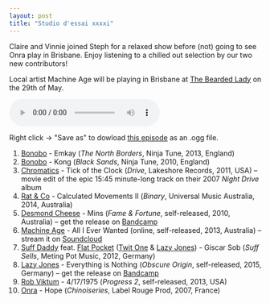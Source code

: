 ```yaml
---
layout: post
title: "Studio d'essai xxxxi"
---
```


Claire and Vinnie joined Steph for a relaxed show before (not) going to see Onra play in Brisbane. Enjoy listening to a chilled out selection by our two new contributors!

Local artist Machine Age will be playing in Brisbane at [The Bearded Lady](http://www.thebeardedlady.com.au/) on the 29th of May.

<audio src="https://raw.githubusercontent.com/studio-dessai/podcasts/master/2015-05-21%20studio%20d%27essai%20xxxxi.ogg" controls>
Your browser cannot play embedded audio. Download a better browser: but in the meantime, listen to the episode by downloading it below.
</audio>

Right click → "Save as" to dowload <a
href="https://raw.githubusercontent.com/studio-dessai/podcasts/master/2015-05-21%20studio%20d%27essai%20xxxxi.ogg">this episode</a> as an .ogg file.

1. [Bonobo](http://musicbrainz.org/artist/9a709693-b4f8-4da9-8cc1-038c911a61be) - Emkay (_The North Borders_, Ninja Tune, 2013, England)
1. [Bonobo](http://musicbrainz.org/artist/9a709693-b4f8-4da9-8cc1-038c911a61be) - Kong (_Black Sands_, Ninja Tune, 2010, England)
1. [Chromatics](http://musicbrainz.org/artist/c89ea689-c053-4d97-bada-8b81a6236f58) - Tick of the Clock (_Drive_, Lakeshore Records, 2011, USA) – movie edit of the epic 15:45 minute-long track on their 2007 _Night Drive_ album
1. [Rat & Co](http://musicbrainz.org/artist/cc244bb5-cfa9-4511-a6ea-67cafcfcd91d) - Calculated Movements II (_Binary_, Universal Music Australia, 2014, Australia)
1. [Desmond Cheese](http://musicbrainz.org/artist/bc8e331b-b164-461a-a9b7-709e3e4615e4) - Mins (_Fame & Fortune_, self-released, 2010, Australia) – get the release on [Bandcamp](https://desmondcheese.bandcamp.com/album/fame-and-fortune)
1. [Machine Age](http://musicbrainz.org/artist/afa79624-da5f-4d89-bb94-dbd4a70e9561) - All I Ever Wanted (online, self-released, 2013, Australia) – stream it on [Soundcloud](https://soundcloud.com/adrian-mauro-2/all-i-ever-wanted)
1. [Suff Daddy](http://musicbrainz.org/artist/79001b57-792f-42d8-a580-cfd1f709cd6d) feat. [Flat Pocket](http://musicbrainz.org/artist/736af6d4-8468-419c-bfd2-4ed7c580d60f) ([Twit One](http://musicbrainz.org/artist/02658d31-ab1e-45fe-8bcc-a69bec6bcc57) & [Lazy Jones](http://musicbrainz.org/artist/014976d1-75ab-4426-bf78-7ac7004c89d6)) - Giscar Sob (_Suff Sells_, Meting Pot Music, 2012, Germany)
1. [Lazy Jones](http://musicbrainz.org/artist/014976d1-75ab-4426-bf78-7ac7004c89d6) - Everything is Nothing (_Obscure Origin_, self-released, 2015, Germany) – get the release on [Bandcamp](https://lazyjonez.bandcamp.com/)
1. [Rob Viktum](http://musicbrainz.org/artist/9def5273-182b-4993-a986-3b76c5844146) - 4/17/1975 (_Progress 2_, self-released, 2013, USA)
1. [Onra](http://musicbrainz.org/artist/e6a76b1d-2cbb-4587-9c09-6b7333638a0a) - Hope (_Chinoiseries_, Label Rouge Prod, 2007, France)